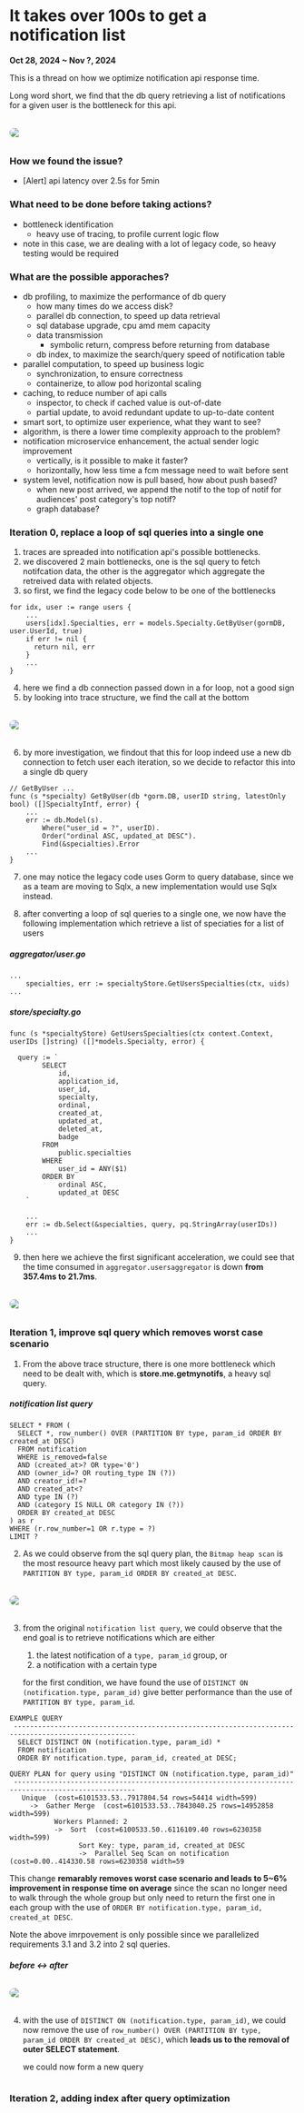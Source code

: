 # It takes over 100s to get a notification list

<p style="font-weight: bold">Oct 28, 2024 ~ Nov ?, 2024</p>

This is a thread on how we optimize notification api response time.

Long word short, we find that the db query retrieving a list of notifications for a given user is the bottleneck for this api.

<img style="
  display: block;
  margin-left: auto;
  margin-right: auto;
  margin-top: 32px;
  margin-bottom: 32px;
  border-radius: 12px;
" src="./img/notification_db_query.png"></img>

### How we found the issue?

- [Alert] api latency over 2.5s for 5min

### What need to be done before taking actions?

- bottleneck identification
  - heavy use of tracing, to profile current logic flow
- note in this case, we are dealing with a lot of legacy code, so heavy testing would be required

### What are the possible apporaches?

- db profiling, to maximize the performance of db query
  - how many times do we access disk?
  - parallel db connection, to speed up data retrieval
  - sql database upgrade, cpu amd mem capacity
  - data transmission
    - symbolic return, compress before returning from database
  - db index, to maximize the search/query speed of notification table
- parallel computation, to speed up business logic
  - synchronization, to ensure correctness
  - containerize, to allow pod horizontal scaling
- caching, to reduce number of api calls
  - inspector, to check if cached value is out-of-date
  - partial update, to avoid redundant update to up-to-date content
- smart sort, to optimize user experience, what they want to see?
- algorithm, is there a lower time complexity approach to the problem?
- notification microservice enhancement, the actual sender logic improvement
  - vertically, is it possible to make it faster?
  - horizontally, how less time a fcm message need to wait before sent
- system level, notification now is pull based, how about push based?
  - when new post arrived, we append the notif to the top of notif for audiences' post category's top notif?
  - graph database?

### Iteration 0, replace a loop of sql queries into a single one

1) traces are spreaded into notification api's possible bottlenecks.
2) we discovered 2 main bottlenecks, one is the sql query to fetch notifcation data, the other is the aggregator which aggregate the retreived data with related objects.
3) so first, we find the legacy code below to be one of the bottlenecks

```
for idx, user := range users {
    ...
    users[idx].Specialties, err = models.Specialty.GetByUser(gormDB, user.UserId, true)
    if err != nil {
      return nil, err
    }
    ...
}
```

4) here we find a db connection passed down in a for loop, not a good sign
5) by looking into trace structure, we find the call at the bottom

<img style="
  display: block;
  margin-left: auto;
  margin-right: auto;
  margin-top: 32px;
  margin-bottom: 32px;
  border-radius: 12px;
" src="./img/notif_trace.png"></img>

6) by more investigation, we findout that this for loop indeed use a new db connection to fetch user each iteration, so we decide to refactor this into a single db query

```
// GetByUser ...
func (s *specialty) GetByUser(db *gorm.DB, userID string, latestOnly bool) ([]SpecialtyIntf, error) {
	...
	err := db.Model(s).
		Where("user_id = ?", userID).
		Order("ordinal ASC, updated_at DESC").
		Find(&specialties).Error
	...
}
```

7) one may notice the legacy code uses Gorm to query database, since we as a team are moving to Sqlx, a new implementation would use Sqlx instead.

8) after converting a loop of sql queries to a single one, we now have the following implementation which retrieve a list of speciaties for a list of users

##### aggregator/user.go
```
...
	specialties, err := specialtyStore.GetUsersSpecialties(ctx, uids)
...
```

##### store/specialty.go
```
func (s *specialtyStore) GetUsersSpecialties(ctx context.Context, userIDs []string) ([]*models.Specialty, error) {
	
  query := `
		SELECT 
			id,
			application_id, 
			user_id, 
			specialty, 
			ordinal, 
			created_at, 
			updated_at, 
			deleted_at, 
			badge 
		FROM 
			public.specialties 
		WHERE 
			user_id = ANY($1) 
		ORDER BY 
			ordinal ASC, 
			updated_at DESC
	`

	...
	err := db.Select(&specialties, query, pq.StringArray(userIDs))
	...
}
```

9) then here we achieve the first significant acceleration, we could see that the time consumed in ```aggregator.usersaggregator``` is down <b>from 357.4ms to 21.7ms</b>.

<img style="
  display: block;
  margin-left: auto;
  margin-right: auto;
  margin-top: 32px;
  margin-bottom: 32px;
  border-radius: 12px;
" src="./img/query_loop.png"></img>


### Iteration 1, improve sql query which removes worst case scenario

1) From the above trace structure, there is one more bottleneck which need to be dealt with, which is <b>store.me.getmynotifs</b>, a heavy sql query.

##### notification list query
```
SELECT * FROM (
  SELECT *, row_number() OVER (PARTITION BY type, param_id ORDER BY created_at DESC)
  FROM notification
  WHERE is_removed=false
  AND (created_at>? OR type='0')
  AND (owner_id=? OR routing_type IN (?))
  AND creator_id!=?
  AND created_at<?
  AND type IN (?)
  AND (category IS NULL OR category IN (?))
  ORDER BY created_at DESC
) as r
WHERE (r.row_number=1 OR r.type = ?)
LIMIT ?
```

2) As we could observe from the sql query plan, the ```Bitmap heap scan``` is the most resource heavy part which most likely caused by the use of ```PARTITION BY type, param_id ORDER BY created_at DESC```. 

<img style="
  display: block;
  margin-left: auto;
  margin-right: auto;
  margin-top: 32px;
  margin-bottom: 32px;
  border-radius: 12px;
" src="./img/query_plan.png"></img>

3) from the original ```notification list query```, we could observe that the end goal is to retrieve notifications which are either 
   1) the latest notification of a ```type, param_id``` group, or
   2) a notification with a certain type
   
   for the first condition, we have found the use of ```DISTINCT ON (notification.type, param_id)``` give better performance than the use of ```PARTITION BY type, param_id```.

  ```
  EXAMPLE QUERY
   ----------------------------------------------------------------------------------------------------
    SELECT DISTINCT ON (notification.type, param_id) *
    FROM notification
    ORDER BY notification.type, param_id, created_at DESC;
  ```

   ```
   QUERY PLAN for query using "DISTINCT ON (notification.type, param_id)"
    ----------------------------------------------------------------------------------------------------
      Unique  (cost=6101533.53..7917804.54 rows=54414 width=599)
        ->  Gather Merge  (cost=6101533.53..7843040.25 rows=14952858 width=599)
              Workers Planned: 2
              ->  Sort  (cost=6100533.50..6116109.40 rows=6230358 width=599)
                    Sort Key: type, param_id, created_at DESC
                    ->  Parallel Seq Scan on notification  (cost=0.00..414330.58 rows=6230358 width=59
   ``` 

   This change <b>remarably removes worst case scenario and leads to 5~6% improvement in response time on average</b> since the scan no longer need to walk through the whole group but only need to return the first one in each group with the use of ```ORDER BY notification.type, param_id, created_at DESC```.

   Note the above imrpovement is only possible since we parallelized requirements 3.1 and 3.2 into 2 sql queries.

##### before <-> after
<img style="
  display: block;
  margin-left: auto;
  margin-right: auto;
  margin-top: 32px;
  margin-bottom: 32px;
  border-radius: 12px;
" src="./img/trace_compare.png"></img>

4) with the use of ```DISTINCT ON (notification.type, param_id)```, we could now remove the use of ```row_number() OVER (PARTITION BY type, param_id ORDER BY created_at DESC)```, which <b>leads us to the removal of outer SELECT statement</b>.

   we could now form a new query

   ```
   ```

### Iteration 2, adding index after query optimization


